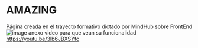 # AMAZING
Página creada en el trayecto formativo dictado por MindHub sobre FrontEnd
![image](https://user-images.githubusercontent.com/102741815/226721920-6cf572cb-762b-419d-b5f4-9ee15afeee24.png)
anexo video para que vean su funcionalidad https://youtu.be/3lb6JBXSYfc
